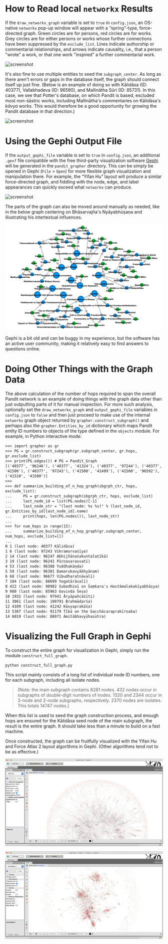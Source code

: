 # How to Read local `networkx` Results

If the `draw_networkx_graph` variable is set to `true` in `config.json`, an OS-native `networkx` pop-up window will appear with a “spring”-type, force-directed graph. Green circles are for persons, red circles are for works. Grey circles are for either persons or works whose further connections have been suppressed by the `exclude_list`. Lines indicate authorship or commentarial relationships, and arrows indicate causality, i.e., that a person "wrote" a work, or that one work "inspired" a further commentarial work.

![screenshot](static/Kalidasa_degree_2_with_exclude_list_networkx.png)

It's also fine to use multiple entities to seed the `subgraph_center`. As long as there aren't errors or gaps in the database itself, the graph should connect itself up just fine. (Below is an example of doing so with Kālidāsa (ID: 40377), Vallabhadeva (ID: 96590), and Mallinātha Sūri (ID: 85731). In this case, we see that Potter's database, on which Pandit is based, excluded most non-śāstric works, including Mallinātha's commentaries on Kālidāsa's *kāvya* works. This would therefore be a good opportunity for growing the Pandit database in that direction.) 

![screenshot](static/Kalidasa_Vallabhadeva_Mallinatha_degree_2_with_exclude_list_networkx.png)

# Using the Gephi Output File

If the `output_gephi_file` variable is set to `true` in `config.json`, an additional `.gexf` file compatible with the free third-party visualization software [Gephi](https://gephi.org/) will be generated in the `pandit_grapher` directory. This can be simply be opened in Gephi (`File` > `Open`) for more flexible graph visualization and manipulation there. For example, the “Yifan Hu” layout will produce a similar force-directed graph, and fiddling with the node, edge, and label appearances can quickly exceed what `networkx` can produce. 

![screenshot](static/Kalidasa_Vallabhadeva_Mallinatha_degree_2_with_exclude_list_gephi.png)

The parts of the graph can also be moved around manually as needed, like in the below graph centering on Bhāsarvajña's Nyāyabhūṣaṇa and illustrating his intertextual influences.

![screenshot](static/NBhu_presentation/3_NBhu_etc.png)

Gephi is a bit old and can be buggy in my experience, but the software has an active user community, making it relatively easy to find answers to questions online.

# Doing Other Things with the Graph Data

The above calculation of the number of hops required to span the overall Pandit network is an example of doing things with the graph data other than just outputting parts of it for manual inspection. For more such analysis, optionally set the `draw_networkx_graph` and `output_gephi_file` variables in `config.json` to `false` and then just proceed to make use of the internal `networkx` graph object returned by `grapher.construct_subgraph()` and perhaps also the `grapher.Entities_by_id` dictionary which maps Pandit entity ID numbers to objects of the type defined in the `objects` module. For example, in Python interactive mode:

~~~
>>> import grapher as gr
>>> PG = gr.construct_subgraph(gr.subgraph_center, gr.hops, gr.exclude_list)
>>> print(PG.edges()) # PG = Pandit_Graph
[('40377', '96246'), ('40377', '41324'), ('40377', '97244'), ('40377', '41500'), ('40377', '97243'), ('41500', '41499'), ('41500', '96592'), ('41510', '41500')]
>>>
>>> def summarize_building_of_n_hop_graph(sbgrph_ctr, hops, exclude_list):
...     PG = gr.construct_subgraph(sbgrph_ctr, hops, exclude_list)
...     last_node_id = list(PG.nodes)[-1]
...     last_node_str = "(last node: %s %s)" % (last_node_id, gr.Entities_by_id[last_node_id].name)
...     print(hops, len(PG.nodes()), last_node_str)
... 
>>> for num_hops in range(15):
...     summarize_building_of_n_hop_graph(gr.subgraph_center, num_hops, exclude_list=[])
... 
0 1 (last node: 40377 Kālidāsa)
1 6 (last node: 97243 Vikramorvaśīya)
2 14 (last node: 96247 Abhijñānaśakuntalaṭīkā)
3 19 (last node: 96241 Pūrṇasarasvatī)
4 53 (last node: 96388 Yuddhakāṇḍa)
5 59 (last node: 96381 Ḍamarukavyākhyānam)
6 68 (last node: 96677 Vibudharatnāvalī)
7 184 (last node: 88699 Yogatārāvalī)
8 422 (last node: 90982 Subodhinī on Śaṃkara's Hastāmalakakīyabhāṣya)
9 980 (last node: 85963 Govinda Śeṣa)
10 1932 (last node: 97941 Āryāpañcāśīti)
11 3061 (last node: 100791 Brahmādarśa)
12 4109 (last node: 41242 Kāvyaprakāśa)
13 5307 (last node: 91179 Ṭīkā on the Gacchācaraprakīrṇaka)
14 6019 (last node: 88071 Amitābhavyūhasūtra)
~~~

# Visualizing the Full Graph in Gephi

To construct the entire graph for visualization in Gephi, simply run the module `construct_full_graph`. 

~~~
python construct_full_graph.py
~~~

This script mainly consists of a long list of individual node ID numbers, one for each subgraph, including all isolate nodes. 

> (Note: the main subgraph contains 8281 nodes. 432 nodes occur in subgraphs of double-digit numbers of nodes. 1320 and 2344 occur in 3-node and 2-node subgraphs, respectively. 2370 nodes are isolates. This totals 14747 nodes.)

When this list is used to seed the graph construction process, and enough hops are ensured for the Kālidāsa seed node of the main subgraph, the result is the entire graph. It should take less than a minute to build on a fast machine.

Once constructed, the graph can be fruitfully visualized with the Yifan Hu and Force Atlas 2 layout algorithms in Gephi. (Other algorithms tend not to be as effective.)

![screenshot](static/full_graph_yifan_hu.png)

![screenshot](static/full_graph_force_atlas_2.png)